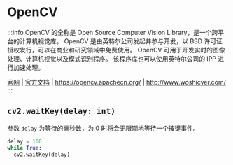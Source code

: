 # OpenCV

:::info
OpenCV 的全称是 Open Source Computer Vision Library，是一个跨平台的计算机视觉库。
OpenCV 是由英特尔公司发起并参与开发，以 BSD 许可证授权发行，可以在商业和研究领域中免费使用。
OpenCV 可用于开发实时的图像处理、计算机视觉以及模式识别程序。
该程序库也可以使用英特尔公司的 IPP 进行加速处理。

  [官网](https://opencv.org/)
| [官方文档](https://docs.opencv.org/)
| <https://opencv.apachecn.org/>
| <http://www.woshicver.com/>
:::

## `cv2.waitKey(delay: int)`

参数 `delay` 为等待的毫秒数，为 0 时将会无限期地等待一个按键事件。

```python
delay = 100
while True:
  cv2.waitKey(delay)
```

